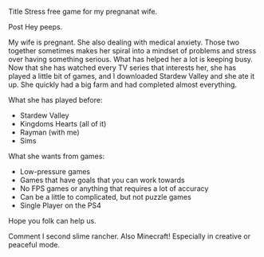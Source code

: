 Title
Stress free game for my pregnanat wife.

Post
Hey peeps.

My wife is pregnant. She also dealing with medical anxiety. Those two together sometimes makes her spiral into a mindset of problems and stress over having something serious. What has helped her a lot is keeping busy. Now that she has watched every TV series that interests her, she has played a little bit of games, and I downloaded Stardew Valley and she ate it up. She quickly had a big farm and had completed almost everything. 

What she has played before: 

* Stardew Valley
* Kingdoms Hearts (all of it) 
* Rayman (with me)
* Sims 

What she wants from games:

* Low-pressure games
* Games that have goals that you can work towards
* No FPS games or anything that requires a lot of accuracy
* Can be a little to complicated, but not puzzle games
* Single Player on the PS4

Hope you folk can help us.

Comment
I second slime rancher. Also Minecraft! Especially in creative or peaceful mode.
